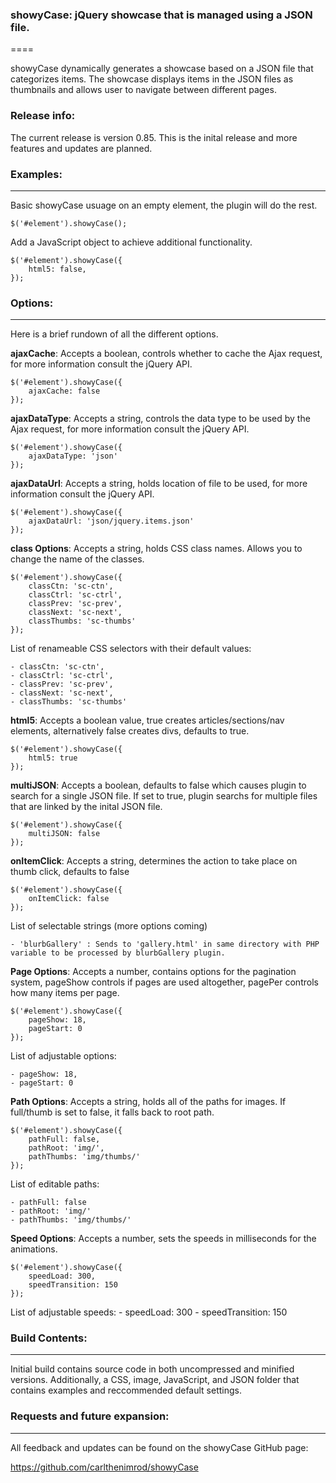 ### showyCase: jQuery showcase that is managed using a JSON file.
====

showyCase dynamically generates a showcase based on a JSON file that categorizes items. The showcase displays items in the JSON files as thumbnails and allows user to navigate between different pages.


### Release info:

The current release is version 0.85. This is the inital release and more features and updates are planned.


### Examples:
----

Basic showyCase usuage on an empty element, the plugin will do the rest.

	$('#element').showyCase();

Add a JavaScript object to achieve additional functionality.

	$('#element').showyCase({
		html5: false,
	});


### Options:
----

Here is a brief rundown of all the different options.

**ajaxCache**: Accepts a boolean, controls whether to cache the Ajax request, for more information consult the jQuery API.

	$('#element').showyCase({
		ajaxCache: false
	});

**ajaxDataType**: Accepts a string, controls the data type to be used by the Ajax request, for more information consult the jQuery API.

	$('#element').showyCase({
		ajaxDataType: 'json'
	});

**ajaxDataUrl**: Accepts a string, holds location of file to be used, for more information consult the jQuery API.

	$('#element').showyCase({
		ajaxDataUrl: 'json/jquery.items.json'
	});			

**class Options**: Accepts a string, holds CSS class names. Allows you to change the name of the classes.

	$('#element').showyCase({
		classCtn: 'sc-ctn',
		classCtrl: 'sc-ctrl',
		classPrev: 'sc-prev',
		classNext: 'sc-next',
		classThumbs: 'sc-thumbs'
	});

List of renameable CSS selectors with their default values:

	- classCtn: 'sc-ctn',
	- classCtrl: 'sc-ctrl',
	- classPrev: 'sc-prev',
	- classNext: 'sc-next',
	- classThumbs: 'sc-thumbs'

**html5**: Accepts a boolean value, true creates articles/sections/nav elements, alternatively false creates divs, defaults to true.

	$('#element').showyCase({
		html5: true
	});

**multiJSON**: Accepts a boolean, defaults to false which causes plugin to search for a single JSON file. If set to true, plugin searchs for multiple files that are linked by the inital JSON file. 

	$('#element').showyCase({
		multiJSON: false
	});	

**onItemClick**: Accepts a string, determines the action to take place on thumb click, defaults to false

	$('#element').showyCase({
		onItemClick: false
	});

List of selectable strings (more options coming)

	- 'blurbGallery' : Sends to 'gallery.html' in same directory with PHP variable to be processed by blurbGallery plugin.

**Page Options**: Accepts a number, contains options for the pagination system, pageShow controls if pages are used altogether, pagePer controls how many items per page.

	$('#element').showyCase({
		pageShow: 18,
		pageStart: 0
	});

List of adjustable options:

	- pageShow: 18,
	- pageStart: 0

**Path Options**: Accepts a string, holds all of the paths for images. If full/thumb is set to false, it falls back to root path.

	$('#element').showyCase({
		pathFull: false,
		pathRoot: 'img/',
		pathThumbs: 'img/thumbs/'
	});

List of editable paths:

	- pathFull: false
	- pathRoot: 'img/'
	- pathThumbs: 'img/thumbs/'

**Speed Options**: Accepts a number, sets the speeds in milliseconds for the animations.

	$('#element').showyCase({
		speedLoad: 300,
		speedTransition: 150
	});

List of adjustable speeds:
	- speedLoad: 300
	- speedTransition: 150


### Build Contents:
----
Initial build contains source code in both uncompressed and minified versions. Additionally, a CSS, image, JavaScript, and JSON folder that contains examples and reccommended default settings.


### Requests and future expansion:
----
All feedback and updates can be found on the showyCase GitHub page:

https://github.com/carlthenimrod/showyCase